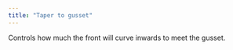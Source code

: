 ```yaml
---
title: "Taper to gusset"
---
```


Controls how much the front will curve inwards to meet the gusset.

